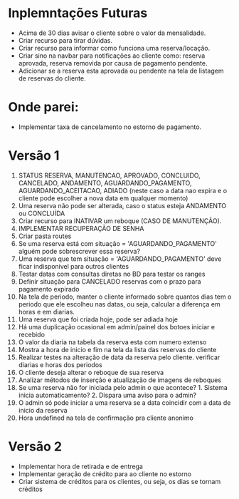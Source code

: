# Inplemntações Futuras

* Acima de 30 dias avisar o cliente sobre o valor da mensalidade.
* Criar recurso para tirar dúvidas.
* Criar recurso para informar como funciona uma reserva/locação.
* Criar sino na navbar para notificações ao cliente como: reserva aprovada, reserva removida por causa
    de pagamento pendente.
* Adicionar  se a reserva esta aprovada ou pendente na tela de listagem de reservas do cliente.

# Onde parei:

* Implementar taxa de cancelamento no estorno de pagamento.

# Versão 1

1. STATUS RESERVA, MANUTENCAO, APROVADO, CONCLUIDO, CANCELADO, ANDAMENTO, AGUARDANDO_PAGAMENTO, AGUARDANDO_ACEITACAO, ADIADO (neste caso a data nao expira e o cliente pode escolher a nova data em qualquer momento)
5. Uma reserva não pode ser alterada, caso o status esteja ANDAMENTO ou CONCLUÍDA
3. Criar recurso para INATIVAR um reboque (CASO DE MANUTENÇÃO). 
4. IMPLEMENTAR RECUPERAÇÃO DE SENHA
8. Criar pasta routes
10. Se uma reserva está com situação = 'AGUARDANDO_PAGAMENTO' alguém pode sobrescrever essa reserva?
11. Uma reserva que tem situação = 'AGUARDANDO_PAGAMENTO' deve ficar indisponivel para outros clientes
14. Testar datas com consultas diretas no BD para testar os ranges
16. Definir situação para CANCELADO reservas com o prazo para pagamento expirado
19. Na tela de periodo, manter o cliente informado sobre quantos dias tem o periodo que ele escolheu nas datas, ou seja, calcular a diferença em 
horas e em diarias.
22. Uma reserva que foi criada hoje, pode ser adiada hoje
23. Há uma duplicação ocasional em admin/painel dos botoes iniciar e recebido
24. O valor da diaria na tabela da reserva esta com numero extenso
25. Mostra a hora de inicio e fim na tela da lista das reservas do cliente
26. Realizar testes na alteração de data da reserva pelo cliente. verificar diarias e horas dos periodos
27. O cliente deseja alterar o reboque de sua reserva
28. Analizar métodos de inserção e atualização de imagens de reboques
29. Se uma reserva não for iniciada pelo admin o que acontece? 1. Sistema inicia automaticamento? 2. Dispara uma aviso para o admin?
30. O admin só pode iniciar a uma reserva se a data coincidir com a data de inicio da reserva
31. Hora undefined na tela de confirmação pra cliente anonimo


# Versão 2

* Implementar hora de retirada e de entrega
* Implementar geração de crédito para ao cliente no estorno
* Criar sistema de créditos para os clientes, ou seja, os dias se tornam créditos

